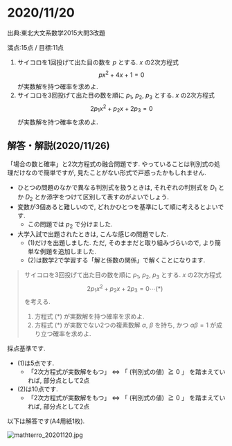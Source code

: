 # 2020/11/20

出典:東北大文系数学2015大問3改題

満点:15点 / 目標:11点

1. サイコロを1回投げて出た目の数を $p$ とする. $x$ の2次方程式 $$px^2+4x+1=0$$ が実数解を持つ確率を求めよ.
2. サイコロを3回投げて出た目の数を順に $p_1$, $p_2$, $p_3$ とする. $x$ の2次方程式 $$2p_1x^2+p_2x+2p_3=0$$ が実数解を持つ確率を求めよ.

<div style="page-break-before:always"></div>

## 解答・解説(2020/11/26)</summary>
<div>

「場合の数と確率」と2次方程式の融合問題です. やっていることは判別式の処理だけなので簡単ですが, 見たことがない形式で戸惑ったかもしれません.

- ひとつの問題のなかで異なる判別式を扱うときは, それぞれの判別式を $D_1$ とか $D_2$ とか添字をつけて区別して表すのがよいでしょう.
- 変数が3個あると難しいので, どれかひとつを基準にして順に考えるとよいです.
    - この問題では $p_2$ で分けました.
- 大学入試で出題されたときは, こんな感じの問題でした.
    - (1)だけを出題しました. ただ, そのままだと取り組みづらいので, より簡単な例題を追加しました.
    - (2)は数学2で学習する「解と係数の関係」で解くことになります.

> サイコロを3回投げて出た目の数を順に $p_1$, $p_2$, $p_3$ とする. $x$ の2次方程式 $$2p_1x^2+p_2x+2p_3=0 \cdots (\ast)$$ を考える.
> 1. 方程式 $(\ast)$ が実数解を持つ確率を求めよ.
> 2. 方程式 $(\ast)$ が実数でない2つの複素数解 $\alpha$, $\beta$ を持ち, かつ $\alpha \beta=1$ が成り立つ確率を求めよ.

採点基準です.

- (1)は5点です.
    - 「2次方程式が実数解をもつ」 $\Leftrightarrow$ 「 (判別式の値) $\geqq 0$ 」 を踏まえていれば, 部分点として2点
- (2)は10点です.
    - 「2次方程式が実数解をもつ」 $\Leftrightarrow$ 「 (判別式の値) $\geqq 0$ 」 を踏まえていれば, 部分点として2点

以下は解答です(A4用紙1枚).

![mathterro_20201120.jpg](https://qiita-image-store.s3.ap-northeast-1.amazonaws.com/0/559517/c5913c3e-cf3a-b2b2-172c-751f519a4c49.jpeg)

</div></details>